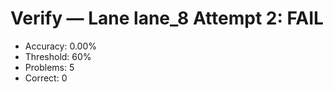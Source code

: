 # Verify — Lane lane_8 Attempt 2: FAIL

- Accuracy: 0.00%
- Threshold: 60%
- Problems: 5
- Correct: 0